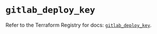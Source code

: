 # `gitlab_deploy_key`

Refer to the Terraform Registry for docs: [`gitlab_deploy_key`](https://registry.terraform.io/providers/gitlabhq/gitlab/16.8.1/docs/resources/deploy_key).
